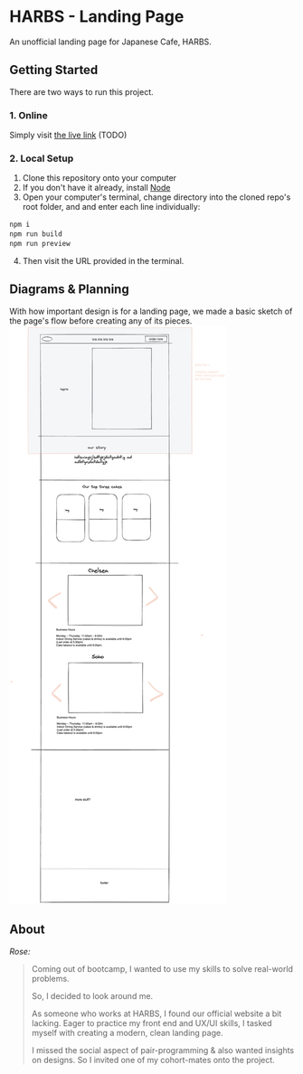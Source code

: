# HARBS - Landing Page

An unofficial landing page for Japanese Cafe, HARBS.

## Getting Started

There are two ways to run this project.

### 1. Online

Simply visit [the live link](#) (TODO)

### 2. Local Setup

1. Clone this repository onto your computer
2. If you don't have it already, install [Node](https://nodejs.org/en)
3. Open your computer's terminal, change directory into the cloned repo's root folder, and and enter each line individually:

```bash
npm i
npm run build
npm run preview
```

4. Then visit the URL provided in the terminal.

## Diagrams & Planning

With how important design is for a landing page, we made a basic sketch of the page's flow before creating any of its pieces.
![A bare bones diagram depicting the flow of the site from a desktop](public/planning/Untitled-2023-04-08-1259.png)

## About

_Rose:_

> Coming out of bootcamp, I wanted to use my skills to solve real-world problems.
>
> So, I decided to look around me.
>
> As someone who works at HARBS, I found our official website a bit lacking.
> Eager to practice my front end and UX/UI skills, I tasked myself with creating a modern, clean landing page.
>
> I missed the social aspect of pair-programming & also wanted insights on designs. So I invited one of my cohort-mates onto the project.

